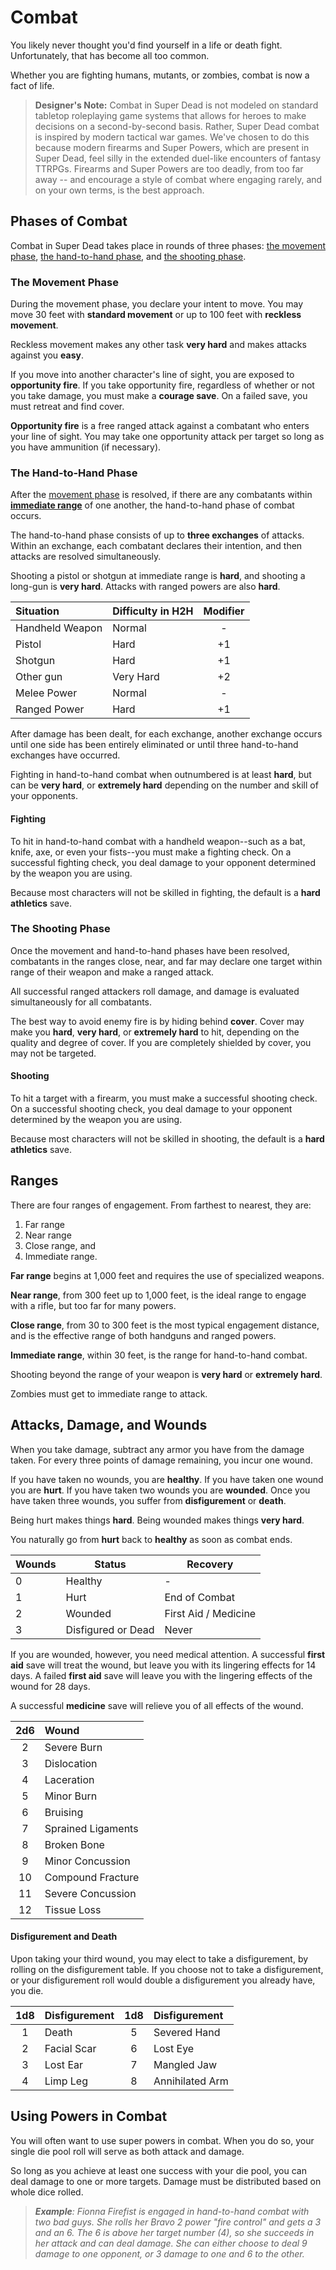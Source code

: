 # Combat
You likely never thought you'd find yourself in a life or death fight. Unfortunately, that has become all too common. 

Whether you are fighting humans, mutants, or zombies, combat is now a fact of life.

> **Designer's Note:** Combat in Super Dead is not modeled on standard tabletop roleplaying game systems that allows for heroes to make decisions on a second-by-second basis. Rather, Super Dead combat is inspired by modern tactical war games. We've chosen to do this because modern firearms and Super Powers, which are present in Super Dead, feel silly in the extended duel-like encounters of fantasy TTRPGs. Firearms and Super Powers are too deadly, from too far away -- and encourage a style of combat where engaging rarely, and on your own terms, is the best approach.

## Phases of Combat
Combat in Super Dead takes place in rounds of three phases: [the movement phase](#the-movement-phase), [the hand-to-hand phase](#the-hand-to-hand-phase), and [the shooting phase](#the-shooting-phase).

### The Movement Phase 
During the movement phase, you declare your intent to move. You may move 30 feet with **standard movement** or up to 100 feet with **reckless movement**.

Reckless movement makes any other task **very hard** and makes attacks against you **easy**.

If you move into another character's line of sight, you are exposed to **opportunity fire**. If you take opportunity fire, regardless of whether or not you take damage, you must make a **courage save**. On a failed save, you must retreat and find cover.

__Opportunity fire__ is a free ranged attack against a combatant who enters your line of sight. You may take one opportunity attack per target so long as you have ammunition (if necessary).

### The Hand-to-Hand Phase 
After the [movement phase](#the-movement-phase) is resolved, if there are any combatants within [**immediate range**](#ranges) of one another, the hand-to-hand phase of combat occurs.

The hand-to-hand phase consists of up to **three exchanges** of attacks. Within an exchange, each combatant declares their intention, and then attacks are resolved simultaneously. 

Shooting a pistol or shotgun at immediate range is **hard**, and shooting a long-gun is **very hard**. Attacks with ranged powers are also **hard**.

| Situation | Difficulty in H2H | Modifier | 
| :- | :- | :-: |
| Handheld Weapon | Normal | - |
| Pistol | Hard |  +1 
| Shotgun | Hard | +1 
| Other gun | Very Hard | +2 
| Melee Power | Normal | -
| Ranged Power | Hard | +1 

After damage has been dealt, for each exchange, another exchange occurs until one side has been entirely eliminated or until three hand-to-hand exchanges have occurred.

Fighting in hand-to-hand combat when outnumbered is at least **hard**, but can be **very hard**, or **extremely hard** depending on the number and skill of your opponents.

#### Fighting
To hit in hand-to-hand combat with a handheld weapon--such as a bat, knife, axe, or even your fists--you must make a fighting check. On a successful fighting check, you deal damage to your opponent determined by the weapon you are using.

Because most characters will not be skilled in fighting, the default is a **hard** **athletics** save.


### The Shooting Phase 
Once the movement and hand-to-hand phases have been resolved, combatants in the ranges close, near, and far may declare one target within range of their weapon and make a ranged attack. 

All successful ranged attackers roll damage, and damage is evaluated simultaneously for all combatants.

The best way to avoid enemy fire is by hiding behind **cover**. Cover may make you **hard**, **very hard**, or **extremely hard** to hit, depending on the quality and degree of cover. If you are completely shielded by cover, you may not be targeted.

#### Shooting
To hit a target with a firearm, you must make a successful shooting check. On a successful shooting check, you deal damage to your opponent determined by the weapon you are using.

Because most characters will not be skilled in shooting, the default is a **hard** **athletics** save.

## Ranges
There are four ranges of engagement. From farthest to nearest, they are: 

1. Far range
2. Near range
3. Close range, and
4. Immediate range.
 
**Far range** begins at 1,000 feet and requires the use of specialized weapons. 

**Near range**, from 300 feet up to 1,000 feet, is the ideal range to engage with a rifle, but too far for many powers. 

**Close range**, from 30 to 300 feet is the most typical engagement distance, and is the effective range of both handguns and ranged powers. 

**Immediate range**, within 30 feet, is the range for hand-to-hand combat.

Shooting beyond the range of your weapon is **very hard** or **extremely hard**.

Zombies must get to immediate range to attack.

## Attacks, Damage, and Wounds

When you take damage, subtract any armor you have from the damage taken. For every three points of damage remaining, you incur one wound.

If you have taken no wounds, you are **healthy**. If you have taken one wound you are **hurt**. If you have taken two wounds you are **wounded**. Once you have taken three wounds, you suffer from **disfigurement** or **death**.

Being hurt makes things **hard**. Being wounded makes things **very hard**.

You naturally go from **hurt** back to **healthy** as soon as combat ends. 

| Wounds | Status | Recovery |
| - | - | - |
| 0 | Healthy | - 
| 1 | Hurt | End of Combat |
| 2 | Wounded | First Aid / Medicine 
| 3 | Disfigured or Dead | Never  

If you are wounded, however, you need medical attention. A successful **first aid** save will treat the wound, but leave you with its lingering effects for 14 days. A failed **first aid** save will leave you with the lingering effects of the wound for 28 days. 

A successful **medicine** save will relieve you of all effects of the wound.

| 2d6 | Wound  
| :-: | :- | 
| 2 | Severe Burn |
| 3 | Dislocation |
| 4 | Laceration | 
| 5 |  Minor Burn | 
| 6 | Bruising | 
| 7 | Sprained Ligaments | 
| 8 | Broken Bone| 
| 9 | Minor Concussion | 
| 10 | Compound Fracture |
| 11 | Severe Concussion |
| 12 | Tissue Loss |

#### Disfigurement and Death

Upon taking your third wound, you may elect to take a disfigurement, by rolling on the disfigurement table. If you choose not to take a disfigurement, or your disfigurement roll would double a disfigurement you already have, you die.

| 1d8 | Disfigurement | 1d8 | Disfigurement
| :-: | :- | :-: | :- 
| 1 | Death | 5 | Severed Hand
| 2 | Facial Scar | 6| Lost Eye
| 3 | Lost Ear |7 | Mangled Jaw
| 4 | Limp Leg | 8| Annihilated Arm


## Using Powers in Combat

You will often want to use super powers in combat. When you do so, your single die pool roll will serve as both attack and damage.

So long as you achieve at least one success with your die pool, you can deal damage to one or more targets. Damage must be distributed based on whole dice rolled.

> _**Example**: Fionna Firefist is engaged in hand-to-hand combat with two bad guys. She rolls her Bravo 2 power "fire control" and gets a 3 and an 6. The 6 is above her target number (4), so she succeeds in her attack and can deal damage. She can either choose to deal 9 damage to one opponent, or 3 damage to one and 6 to the other._
